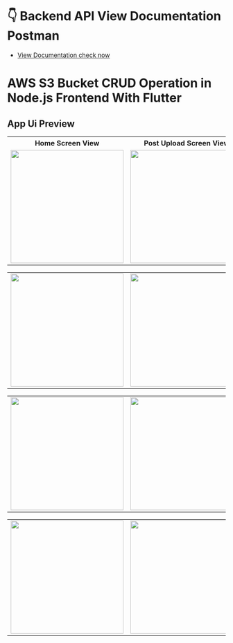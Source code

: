 # 👇 Backend API View Documentation Postman

- [View Documentation check now](https://documenter.getpostman.com/view/28066947/2sA3QpCDVZ)


# AWS S3 Bucket CRUD Operation in Node.js Frontend With Flutter

## App Ui Preview

<table>
  
  
<tr>                    
   <th> Home Screen View</th>
   <th> Post Upload Screen View</th>
   <th> ImagePick Screen View</th>
   <th> image add View</th>
</tr>  





  
<tr>

<td>
  <img src="https://github.com/mdsomad/AWS-S3-Bucket-CRUD-Operation_in_Node.js/assets/103892160/5724c056-1880-4b2c-ad03-7cfd29924866" width="260"/>
</td>

<td>
  <img src="https://github.com/mdsomad/AWS-S3-Bucket-CRUD-Operation_in_Node.js/assets/103892160/d993827b-0a84-4e31-a815-fb3a5d745f73" width="260"/>
</td>

<td>
  <img src="https://github.com/mdsomad/AWS-S3-Bucket-CRUD-Operation_in_Node.js/assets/103892160/56d2b52d-d909-4020-8935-af4c4bb63795" width="260"/>
</td>
<td>
  <img src="https://github.com/mdsomad/AWS-S3-Bucket-CRUD-Operation_in_Node.js/assets/103892160/f0b46036-e2bd-4591-831e-95d41b0d09b4" width="260"/>
</td>

</tr>

</table>


<table>
  
  


  
<tr>

<td>
  <img src="https://github.com/mdsomad/AWS-S3-Bucket-CRUD-Operation_in_Node.js/assets/103892160/6a54bbb8-c365-4970-8a68-9e1cb221cf04" width="260"/>
</td>

<td>
  <img src="https://github.com/mdsomad/AWS-S3-Bucket-CRUD-Operation_in_Node.js/assets/103892160/876b9faa-c95f-4ef7-a039-158de2d6bc3c" width="260"/>
</td>

<td>
  <img src="https://github.com/mdsomad/AWS-S3-Bucket-CRUD-Operation_in_Node.js/assets/103892160/244bd9f2-9608-4a09-ad47-b592afe50e68" width="260"/>
</td>
<td>
  <img src="https://github.com/mdsomad/AWS-S3-Bucket-CRUD-Operation_in_Node.js/assets/103892160/6d5ed13b-68cb-4a87-8486-35e0bace575d" width="260"/>
</td>

</tr>

</table>





<table>
  


<tr>

<td>
  <img src="https://github.com/mdsomad/AWS-S3-Bucket-CRUD-Operation_in_Node.js/assets/103892160/7e23e2cb-f453-4f46-87ef-188627d1495e" width="260"/>
</td>

<td>
  <img src="https://github.com/mdsomad/AWS-S3-Bucket-CRUD-Operation_in_Node.js/assets/103892160/124acfcb-bf1f-4e0d-83d0-fdab43c00095" width="260"/>
</td>

<td>
  <img src="https://github.com/mdsomad/AWS-S3-Bucket-CRUD-Operation_in_Node.js/assets/103892160/d95792dc-b717-4f3e-912c-7e148a924688" width="260"/>
</td>
<td>
  <img src="https://github.com/mdsomad/AWS-S3-Bucket-CRUD-Operation_in_Node.js/assets/103892160/61c896a7-248f-4b93-8aa6-fd989f95d8ae" width="260"/>
</td>

</tr>

</table>


<table>
  



<tr>

<td>
  <img src="https://github.com/mdsomad/AWS-S3-Bucket-CRUD-Operation_in_Node.js/assets/103892160/0320cd4a-3c73-4e3a-8f2e-67e8aa0df783" width="260"/>
</td>

<td>
  <img src="https://github.com/mdsomad/AWS-S3-Bucket-CRUD-Operation_in_Node.js/assets/103892160/5374cc15-6408-49f7-b35f-34e0a26abc3f" width="260"/>
</td>

<td>
  <img src="https://github.com/mdsomad/AWS-S3-Bucket-CRUD-Operation_in_Node.js/assets/103892160/391d10b8-c3f8-4cad-a3c4-2535e3dd13c1" width="260"/>
</td>
<td>
  <img src="https://github.com/mdsomad/AWS-S3-Bucket-CRUD-Operation_in_Node.js/assets/103892160/98363699-bf4f-44a6-8c72-7e4a7500a184" width="260"/>
</td>

</tr>

</table>
<!-- sudo service mongod start -->
